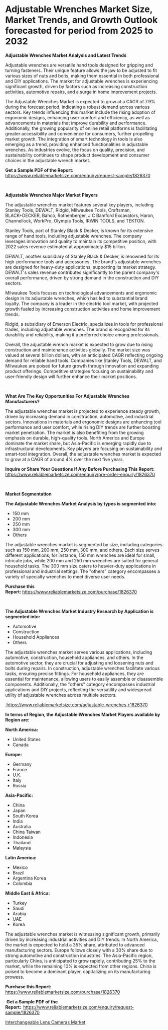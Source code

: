 <p><h1>Adjustable Wrenches Market Size, Market Trends, and Growth Outlook forecasted for period from 2025 to 2032</h1></p><p><strong>Adjustable Wrenches Market Analysis and Latest Trends</strong></p>
<p><p>Adjustable wrenches are versatile hand tools designed for gripping and turning fasteners. Their unique feature allows the jaw to be adjusted to fit various sizes of nuts and bolts, making them essential in both professional and DIY applications. The market for adjustable wrenches is experiencing significant growth, driven by factors such as increasing construction activities, automotive repairs, and a surge in home improvement projects. </p><p>The Adjustable Wrenches Market is expected to grow at a CAGR of 7.9% during the forecast period, indicating a robust demand across various sectors. Key trends influencing this market include the rising adoption of ergonomic designs, enhancing user comfort and efficiency, as well as advancements in materials that improve durability and performance. Additionally, the growing popularity of online retail platforms is facilitating greater accessibility and convenience for consumers, further propelling market growth. The integration of smart technology in tools is also emerging as a trend, providing enhanced functionalities in adjustable wrenches. As industries evolve, the focus on quality, precision, and sustainability continues to shape product development and consumer choices in the adjustable wrench market.</p></p>
<p><strong>Get a Sample PDF of the Report:&nbsp;</strong> <a href="https://www.reliablemarketsize.com/enquiry/request-sample/1826370?utm_campaign=2115&utm_medium=2&utm_source=Github&utm_content=ia&utm_term=18022025&utm_id=adjustable-wrenches">https://www.reliablemarketsize.com/enquiry/request-sample/1826370</a></p>
<p>&nbsp;</p>
<p><strong>Adjustable Wrenches Major Market Players</strong></p>
<p><p>The adjustable wrenches market features several key players, including Stanley Tools, DEWALT, Ridgid, Milwaukee Tools, Craftsman, BLACK+DECKER, Bahco, Rothenberger, J C Bamford Excavators, Haron, Channellock, WorkPro, Olympia Tools, IRWIN TOOLS, and TEKTON. </p><p>Stanley Tools, part of Stanley Black & Decker, is known for its extensive range of hand tools, including adjustable wrenches. The company leverages innovation and quality to maintain its competitive position, with 2022 sales revenue estimated at approximately $15 billion.</p><p>DEWALT, another subsidiary of Stanley Black & Decker, is renowned for its high-performance tools and accessories. The brand's adjustable wrenches are designed for heavy-duty applications, supporting its market strategy. DEWALT's sales revenue contributes significantly to the parent company's overall performance, driven by strong demand in the construction and DIY sectors.</p><p>Milwaukee Tools focuses on technological advancements and ergonomic design in its adjustable wrenches, which has led to substantial brand loyalty. The company is a leader in the electric tool market, with projected growth fueled by increasing construction activities and home improvement trends.</p><p>Ridgid, a subsidiary of Emerson Electric, specializes in tools for professional trades, including adjustable wrenches. The brand is recognized for its durability and reliability, making it a preferred choice among professionals. </p><p>Overall, the adjustable wrench market is expected to grow due to rising construction and maintenance activities globally. The market size was valued at several billion dollars, with an anticipated CAGR reflecting ongoing demand for reliable hand tools. Companies like Stanley Tools, DEWALT, and Milwaukee are poised for future growth through innovation and expanding product offerings. Competitive strategies focusing on sustainability and user-friendly design will further enhance their market positions.</p></p>
<p>&nbsp;</p>
<p><strong>What Are The Key Opportunities For Adjustable Wrenches Manufacturers?</strong></p>
<p><p>The adjustable wrenches market is projected to experience steady growth, driven by increasing demand in construction, automotive, and industrial sectors. Innovations in materials and ergonomic designs are enhancing tool performance and user comfort, while rising DIY trends are further boosting market penetration. The market is also benefiting from the growing emphasis on durable, high-quality tools. North America and Europe dominate the market share, but Asia-Pacific is emerging rapidly due to infrastructural developments. Key players are focusing on sustainability and smart-tool integration. Overall, the adjustable wrenches market is expected to grow at a CAGR of around 4% over the next five years.</p></p>
<p><strong>Inquire or Share Your Questions If Any Before Purchasing This Report:</strong> <a href="https://www.reliablemarketsize.com/enquiry/pre-order-enquiry/1826370?utm_campaign=2115&utm_medium=2&utm_source=Github&utm_content=ia&utm_term=18022025&utm_id=adjustable-wrenches">https://www.reliablemarketsize.com/enquiry/pre-order-enquiry/1826370</a></p>
<p>&nbsp;</p>
<p><strong>Market Segmentation</strong></p>
<p><strong>The Adjustable Wrenches Market Analysis by types is segmented into:</strong></p>
<p><ul><li>150 mm</li><li>200 mm</li><li>250 mm</li><li>300 mm</li><li>Others</li></ul></p>
<p><p>The adjustable wrenches market is segmented by size, including categories such as 150 mm, 200 mm, 250 mm, 300 mm, and others. Each size serves different applications; for instance, 150 mm wrenches are ideal for small, intricate jobs, while 200 mm and 250 mm wrenches are suited for general household tasks. The 300 mm size caters to heavier-duty applications in professional and industrial settings. The "others" category encompasses a variety of specialty wrenches to meet diverse user needs.</p></p>
<p><strong>Purchase this Report:&nbsp;</strong><a href="https://www.reliablemarketsize.com/purchase/1826370?utm_campaign=2115&utm_medium=2&utm_source=Github&utm_content=ia&utm_term=18022025&utm_id=adjustable-wrenches">https://www.reliablemarketsize.com/purchase/1826370</a></p>
<p>&nbsp;</p>
<p><strong>The Adjustable Wrenches Market Industry Research by Application is segmented into:</strong></p>
<p><ul><li>Automotive</li><li>Construction</li><li>Household Appliances</li><li>Others</li></ul></p>
<p><p>The adjustable wrenches market serves various applications, including automotive, construction, household appliances, and others. In the automotive sector, they are crucial for adjusting and loosening nuts and bolts during repairs. In construction, adjustable wrenches facilitate various tasks, ensuring precise fittings. For household appliances, they are essential for maintenance, allowing users to easily assemble or disassemble components. Additionally, the "others" category encompasses industrial applications and DIY projects, reflecting the versatility and widespread utility of adjustable wrenches across multiple sectors.</p></p>
<p><a href="https://www.reliablemarketsize.com/adjustable-wrenches-r1826370?utm_campaign=2115&utm_medium=2&utm_source=Github&utm_content=ia&utm_term=18022025&utm_id=adjustable-wrenches">&nbsp;https://www.reliablemarketsize.com/adjustable-wrenches-r1826370</a></p>
<p><strong>In terms of Region, the Adjustable Wrenches Market Players available by Region are:</strong></p>
<p>
    <p> <strong> North America: </strong>
        <ul>
            <li>United States</li>
            <li>Canada</li>
        </ul>
        </p> 
    <p> <strong> Europe: </strong>
        <ul>
            <li>Germany</li>
            <li>France</li>
            <li>U.K.</li>
            <li>Italy</li>
            <li>Russia</li>
        </ul>
        </p> 
    <p> <strong> Asia-Pacific: </strong>
        <ul>
            <li>China</li>
            <li>Japan</li>
            <li>South Korea</li>
            <li>India</li>
            <li>Australia</li>
            <li>China Taiwan</li>
            <li>Indonesia</li>
            <li>Thailand</li>
            <li>Malaysia</li>
        </ul>
        </p> 
    <p> <strong> Latin America: </strong>
        <ul>
            <li>Mexico</li>
            <li>Brazil</li>
            <li>Argentina Korea</li>
            <li>Colombia</li>
        </ul>
        </p> 
    <p> <strong> Middle East & Africa: </strong>
        <ul>
            <li>Turkey</li>
            <li>Saudi</li>
            <li>Arabia</li>
            <li>UAE</li>
            <li>Korea</li>
        </ul>
    </p>
    </p>
<p><p>The adjustable wrenches market is witnessing significant growth, primarily driven by increasing industrial activities and DIY trends. In North America, the market is expected to hold a 35% share, attributed to advanced manufacturing sectors. Europe follows closely with a 30% share due to strong automotive and construction industries. The Asia-Pacific region, particularly China, is anticipated to grow rapidly, contributing 25% to the market, while the remaining 10% is expected from other regions. China is poised to become a dominant player, capitalizing on its manufacturing prowess.</p></p>
<p><strong>Purchase this Report: </strong><a href="https://www.reliablemarketsize.com/purchase/1826370?utm_campaign=2115&utm_medium=2&utm_source=Github&utm_content=ia&utm_term=18022025&utm_id=adjustable-wrenches">https://www.reliablemarketsize.com/purchase/1826370</a></p>
<p>&nbsp;<strong>Get a Sample PDF of the Report:&nbsp;&nbsp;</strong><a href="https://www.reliablemarketsize.com/enquiry/request-sample/1826370?utm_campaign=2115&utm_medium=2&utm_source=Github&utm_content=ia&utm_term=18022025&utm_id=adjustable-wrenches">https://www.reliablemarketsize.com/enquiry/request-sample/1826370</a></p>
<p><strong></strong></p>
<p><p><a href="https://github.com/sofayahoo2023/Market-Research-Report-List-7/blob/main/interchangeable-lens-cameras-market.md?utm_campaign=2115&utm_medium=2&utm_source=Github&utm_content=ia&utm_term=18022025&utm_id=adjustable-wrenches">Interchangeable Lens Cameras Market</a></p></p>